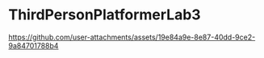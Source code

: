 # ThirdPersonPlatformerLab3
 


https://github.com/user-attachments/assets/19e84a9e-8e87-40dd-9ce2-9a84701788b4

